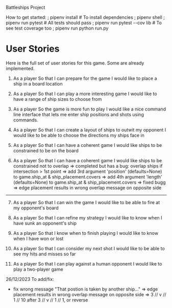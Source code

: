 Battleships Project

How to get started:
; pipenv install # To install dependencies
; pipenv shell
; pipenv run pytest # All tests should pass
; pipenv run pytest --cov lib # To see test coverage too
; pipenv run python run.py


# User Stories
Here is the full set of user stories for this game. Some are already implemented.

1. As a player
So that I can prepare for the game
I would like to place a ship in a board location

2. As a player
So that I can play a more interesting game
I would like to have a range of ship sizes to choose from

3. As a player
So the game is more fun to play
I would like a nice command line interface that lets me enter ship positions and
shots using commands.

4. As a player
So that I can create a layout of ships to outwit my opponent
I would like to be able to choose the directions my ships face in

5. As a player
So that I can have a coherent game
I would like ships to be constrained to be on the board

6. As a player
So that I can have a coherent game
I would like ships to be constrained not to overlap
   => completed but has a bug: overlap ships if intersection > 1st point
        => add 3rd argument 'position' (defaults=None) to game.ship_at & ship_placement.covers
        => add 4th argument 'length' (defaults=None) to game.ship_at & ship_placement.covers
      => fixed bugg
   => edge placement results in wrong overlap message on opposite side
_________________________________________________________________________________


7. As a player
So that I can win the game
I would like to be able to fire at my opponent's board




8. As a player
So that I can refine my strategy
I would like to know when I have sunk an opponent's ship

9. As a player
So that I know when to finish playing
I would like to know when I have won or lost

10. As a player
So that I can consider my next shot
I would like to be able to see my hits and misses so far

11. As a player
So that I can play against a human opponent
I would like to play a two-player game


26/12/2023 To add/fix:
 - fix wrong message "That postion is taken by another ship..."
    => edge placement results in wrong overlap message on opposite side
    => 3 // v // 1 // 10 after 3 // v // 1 // 1, or reverse